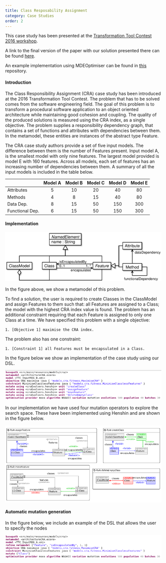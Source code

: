 ```yaml
---
title: Class Resposability Assignment
category: Case Studies
order: 2
---
```


This case study has been presented at the 
[Transformation Tool Contest 2016 workshop](http://www.transformation-tool-contest.eu/).

A link to the final version of the paper with our solution presented there can
be found [here](http://www.steffen-zschaler.de/download.php?type=pdf&id=115).

An example implementation using MDEOptimiser can be found in [this](https://github.com/mde-optimiser/case_studies) repository.

#### Introduction

The Class Responsibility Assignment (CRA) case study has been introduced at the 2016 Transformation Tool Contest. The problem that has to be solved comes from the software engineering field. The goal of this problem is to transform a procedural software application to an object oriented architecture while maintaining good cohesion and coupling. The quality of the produced solutions is measured using the CRA index, as a single objective. The problem supplies a responsibility dependency graph, that contains a set of functions and attributes with dependencies between them. In the metamodel, these entities are instances of the abstract type Feature. 

The CRA case study authors provide a set of five input models. The difference between them is the number of Features present. Input model A, is the smallest model with only nine features. The largest model provided is model E with 160 features. Across all models, each set of features has an increasing number of dependencies between them. A summary of all the input models is included in the table below. 


|                 | Model A | Model B | Model C | Model D | Model E |
|-----------------|:-------:|:-------:|:-------:|:-------:|:-------:|
| Attributes      |    5    |    10   |    20   |    40   |    80   |
| Methods         |    4    |    8    |    15   |    40   |    80   |
| Data Dep.       |    8    |    15   |    50   |   150   |   300   |
| Functional Dep. |    6    |    15   |    50   |   150   |   300   |


#### Implementation

![Class Responsibility Assignment Metamodel](/images/case_studies/cra/metamodel.png)

In the figure above, we show a metamodel of this problem.

To find a solution, the user is required to create Classes in the ClassModel and assign Features to them such that: all Features are assigned to a Class; the model with the highest CRA index value is found. The problem has an additional constraint requiring that each Feature is assigned to only one Class at a time. We have specified this problem with a single objective:

	1. [Objective 1] maximise the CRA index.

The problem also has one constraint:

	1. [Constraint 1] all Features must be encapsulated in a Class.


In the figure below we show an implementation of the case study using our DSL.

![Class Responsibility Assignment Problem DSL](/images/case_studies/cra/dsl.png)


In our implementation we have used four mutation operators to explore the search space. These have been implemented using Henshin and are shown in the figure below.

![Class Responsibility Assignment Search Operators](/images/case_studies/cra/operators.png)

#### Automatic mutation generation

In the figure below, we include an example of the DSL that allows the user to specify the nodes 

![Class Responsibility Assignment Problem DSL](/images/case_studies/cra/rulegen-dsl.png)